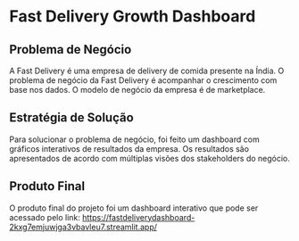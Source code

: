 # **Fast Delivery Growth Dashboard**

## **Problema de Negócio**

A Fast Delivery é uma empresa de delivery de comida presente na Índia. O problema de negócio da Fast Delivery é acompanhar o crescimento com base nos dados. O modelo de negócio da empresa é de marketplace. 

## **Estratégia de Solução**

Para solucionar o problema de negócio, foi feito um dashboard com gráficos interativos de resultados da empresa. Os resultados são apresentados de acordo com múltiplas visões dos stakeholders do negócio. 

## **Produto Final**

O produto final do projeto foi um dashboard interativo que pode ser acessado pelo link: https://fastdeliverydashboard-2kxg7emjuwjga3vbavleu7.streamlit.app/
